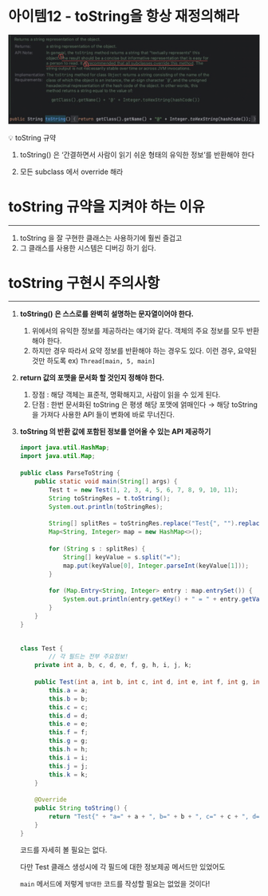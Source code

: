 # 아이템12 - toString을 항상 재정의해라

![IMG_0146.jpeg](https://raw.githubusercontent.com/Effective-Java-Study-Team/EffectiveJava/main/EffectiveJavaStudy/Chapter3/CoRaveler/Item12/pictures/toString%EA%B7%9C%EC%95%BD%EB%B0%91%EC%A4%84.png)

<aside>
💡 toString 규약

1. toString() 은 ‘간결하면서 사람이 읽기 쉬운 형태의 유익한 정보’를 반환해야 한다

2. 모든 subclass 에서 override 해라

</aside>

# toString 규약을 지켜야 하는 이유

---

1. toString 을 잘 구현한 클래스는 사용하기에 훨씬 즐겁고
2. 그 클래스를 사용한 시스템은 디버깅 하기 쉽다.

# toString 구현시 주의사항

---

1. **toString() 은 스스로를 완벽히 설명하는 문자열이어야 한다.**
    1. 위에서의 유익한 정보를 제공하라는 얘기와 같다.
    객체의 주요 정보를 모두 반환해야 한다.
    2. 하지만 경우 따라서 요약 정보를 반환해야 하는 경우도 있다.
    이런 경우, 요약된 것만 하도록
    ex) `Thread[main, 5, main]`
2. **return 값의 포맷을 문서화 할 것인지 정해야 한다.**
    1. 장점 : 해당 객체는 표준적, 명확해지고, 사람이 읽을 수 있게 된다.
    2. 단점 : 한번 문서화된 toString 은 평생 해당 포맷에 얽매인다
    → 해당 toString 을 가져다 사용한 API 들이 변화에 바로 무너진다.
3. **toString 의 반환 값에 포함된 정보를 얻어올 수 있는 API 제공하기**
   
    ```java
    import java.util.HashMap;
    import java.util.Map;
    
    public class ParseToString {
        public static void main(String[] args) {
            Test t = new Test(1, 2, 3, 4, 5, 6, 7, 8, 9, 10, 11);
            String toStringRes = t.toString();
            System.out.println(toStringRes);
    
            String[] splitRes = toStringRes.replace("Test{", "").replace("}", "").split(", ");
            Map<String, Integer> map = new HashMap<>();
    
            for (String s : splitRes) {
                String[] keyValue = s.split("=");
                map.put(keyValue[0], Integer.parseInt(keyValue[1]));
            }
    
            for (Map.Entry<String, Integer> entry : map.entrySet()) {
                System.out.println(entry.getKey() + " = " + entry.getValue());
            }
        }
    }
    ```
    
    ```java
    
    class Test {
    		// 각 필드는 전부 주요정보!
        private int a, b, c, d, e, f, g, h, i, j, k;
    
        public Test(int a, int b, int c, int d, int e, int f, int g, int h, int i, int j, int k) {
            this.a = a;
            this.b = b;
            this.c = c;
            this.d = d;
            this.e = e;
            this.f = f;
            this.g = g;
            this.h = h;
            this.i = i;
            this.j = j;
            this.k = k;
        }
    
        @Override
        public String toString() {
            return "Test{" + "a=" + a + ", b=" + b + ", c=" + c + ", d=" + d + ", e=" + e + ", f=" + f + ", g=" + g + ", h=" + h + ", i=" + i + ", j=" + j + ", k=" + k + '}';
        }
    }
    ```
    
    코드를 자세히 볼 필요는 없다.
    
    다만 Test 클래스 생성시에 각 필드에 대한 정보제공 메서드만 있었어도
    
    `main` 메서드에 저렇게 `방대한` 코드를 작성할 필요는 없었을 것이다!